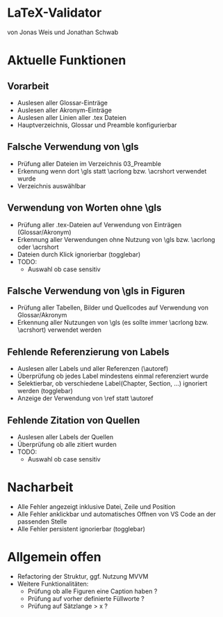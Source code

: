 # LaTeX-Validator
von Jonas Weis und Jonathan Schwab

# Aktuelle Funktionen

## Vorarbeit
- Auslesen aller Glossar-Einträge
- Auslesen aller Akronym-Einträge
- Auslesen aller Linien aller .tex Dateien
- Hauptverzeichnis, Glossar und Preamble konfigurierbar

## Falsche Verwendung von \gls
- Prüfung aller Dateien im Verzeichnis 03_Preamble
- Erkennung wenn dort \gls statt \acrlong bzw. \acrshort verwendet wurde
- Verzeichnis auswählbar
  
## Verwendung von Worten ohne \gls
- Prüfung aller .tex-Dateien auf Verwendung von Einträgen (Glossar/Akronym)
- Erkennung aller Verwendungen ohne Nutzung von \gls bzw. \acrlong oder \acrshort
- Dateien durch Klick ignorierbar (togglebar)
- TODO:
  - Auswahl ob case sensitiv
  
## Falsche Verwendung von \gls in Figuren
- Prüfung aller Tabellen, Bilder und Quellcodes auf Verwendung von Glossar/Akronym
- Erkennung aller Nutzungen von \gls (es sollte immer \acrlong bzw. \acrshort) verwendet werden

## Fehlende Referenzierung von Labels
- Auslesen aller Labels und aller Referenzen (\autoref)
- Überprüfung ob jedes Label mindestens einmal referenziert wurde
- Selektierbar, ob verschiedene Label(Chapter, Section, ...) ignoriert werden (togglebar)
- Anzeige der Verwendung von \ref statt \autoref
 
## Fehlende Zitation von Quellen
- Auslesen aller Labels der Quellen
- Überprüfung ob alle zitiert wurden
- TODO:
  - Auswahl ob case sensitiv
  
# Nacharbeit
- Alle Fehler angezeigt inklusive Datei, Zeile und Position
- Alle Fehler anklickbar und automatisches Offnen von VS Code an der passenden Stelle
- Alle Fehler persistent ignorierbar (togglebar)

# Allgemein offen
- Refactoring der Struktur, ggf. Nutzung MVVM
- Weitere Funktionalitäten: 
  - Prüfung ob alle Figuren eine Caption haben ?
  - Prüfung auf vorher definierte Füllworte ?
  - Prüfung auf Sätzlange > x ?
